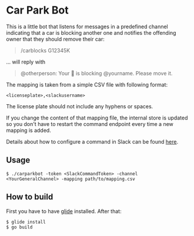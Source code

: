 # Car Park Bot

This is a little bot that listens for messages in a predefined channel
indicating that a car is blocking another one and notifies the offending owner
that they should remove their car:

> /carblocks G12345K

... will reply with

> @otherperson: Your :car: is blocking @yourname. Please move it.

The mapping is taken from a simple CSV file with following format:

```
<licenseplate>,<slackusername>
```

The license plate should not include any hyphens or spaces.

If you change the content of that mapping file, the internal store is updated so
you don't have to restart the command endpoint every time a new mapping is added.

Details about how to configure a command in Slack can be found
[here](https://api.slack.com/slash-commands).


## Usage

```
$ ./carparkbot -token <SlackCommandToken> -channel <YourGeneralChannel> -mapping path/to/mapping.csv
```


## How to build

First you have to have [glide](https://github.com/Masterminds/glide)
installed. After that:

```
$ glide install
$ go build
```
